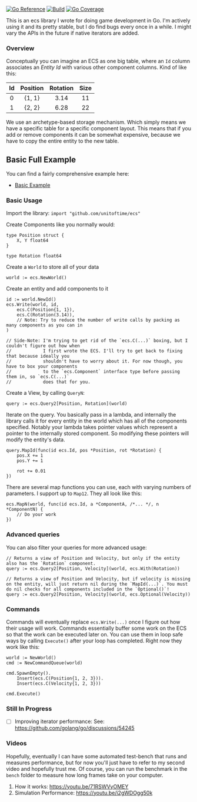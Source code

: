 [![Go Reference](https://pkg.go.dev/badge/github.com/unitoftime/ecs.svg)](https://pkg.go.dev/github.com/unitoftime/ecs)
[![Build](https://github.com/unitoftime/ecs/actions/workflows/build.yml/badge.svg)](https://github.com/unitoftime/ecs/actions/workflows/build.yml)
[![Go Coverage](https://github.com/unitoftime/ecs/wiki/coverage.svg)](https://raw.githack.com/wiki/unitoftime/ecs/coverage.html)


This is an ecs library I wrote for doing game development in Go. I'm actively using it and its pretty stable, but I do find bugs every once in a while. I might vary the APIs in the future if native iterators are added.

### Overview
Conceptually you can imagine an ECS as one big table, where an `Id` column associates an *Entity Id* with various other component columns. Kind of like this:

| Id | Position | Rotation | Size |
|:--:|:--------:|:--------:|:----:|
| 0  | {1, 1}   | 3.14     | 11   |
| 1  | {2, 2}   | 6.28     | 22   |

We use an archetype-based storage mechanism. Which simply means we have a specific table for a specific component layout. This means that if you add or remove components it can be somewhat expensive, because we have to copy the entire entity to the new table.

## Basic Full Example
You can find a fairly comprehensive example here:
- [Basic Example](https://github.com/unitoftime/ecs/tree/master/examples/basic)


### Basic Usage
Import the library: `import "github.com/unitoftime/ecs"`

Create Components like you normally would:
```
type Position struct {
    X, Y float64
}

type Rotation float64
```

Create a `World` to store all of your data
```
world := ecs.NewWorld()
```

Create an entity and add components to it
```
id := world.NewId()
ecs.Write(world, id,
    ecs.C(Position{1, 1}),
    ecs.C(Rotation(3.14)),
    // Note: Try to reduce the number of write calls by packing as many components as you can in
)

// Side-Note: I'm trying to get rid of the `ecs.C(...)` boxing, but I couldn't figure out how when
//            I first wrote the ECS. I'll try to get back to fixing that because ideally you
//            shouldn't have to worry about it. For now though, you have to box your components
//            to the `ecs.Component` interface type before passing them in, so `ecs.C(...)`
//            does that for you.
```

Create a View, by calling `QueryN`:
```
query := ecs.Query2[Position, Rotation](world)
```

Iterate on the query. You basically pass in a lambda, and internally the library calls it for every entity in the world which has all of the components specified. Notably your lambda takes pointer values which represent a pointer to the internally stored component. So modifying these pointers will modify the entity's data.
```
query.MapId(func(id ecs.Id, pos *Position, rot *Rotation) {
    pos.X += 1
    pos.Y += 1

    rot += 0.01
})
```

There are several map functions you can use, each with varying numbers of parameters. I support up to `Map12`. They all look like this:
```
ecs.MapN(world, func(id ecs.Id, a *ComponentA, /*... */, n *ComponentN) {
    // Do your work
})
```

### Advanced queries
You can also filter your queries for more advanced usage:
```
// Returns a view of Position and Velocity, but only if the entity also has the `Rotation` component.
query := ecs.Query2[Position, Velocity](world, ecs.With(Rotation))

// Returns a view of Position and Velocity, but if velocity is missing on the entity, will just return nil during the `MapId(...)`. You must do nil checks for all components included in the `Optional()`!
query := ecs.Query2[Position, Velocity](world, ecs.Optional(Velocity))
```

### Commands

Commands will eventually replace `ecs.Write(...)` once I figure out how their usage will work. Commands essentially buffer some work on the ECS so that the work can be executed later on. You can use them in loop safe ways by calling `Execute()` after your loop has completed. Right now they work like this:
```
world := NewWorld()
cmd := NewCommandQueue(world)

cmd.SpawnEmpty().
    Insert(ecs.C(Position{1, 2, 3})).
    Insert(ecs.C(Velocity{1, 2, 3}))

cmd.Execute()
```

### Still In Progress
- [ ] Improving iterator performance: See: https://github.com/golang/go/discussions/54245

### Videos
Hopefully, eventually I can have some automated test-bench that runs and measures performance, but for now you'll just have to refer to my second video and hopefully trust me. Of course, you can run the benchmark in the `bench` folder to measure how long frames take on your computer.

1. How it works: https://youtu.be/71RSWVyOMEY
2. Simulation Performance: https://youtu.be/i2gWDOgg50k
